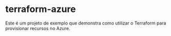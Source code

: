 # terraform-azure
Este é um projeto de exemplo que demonstra como utilizar o Terraform para provisionar recursos no Azure.

